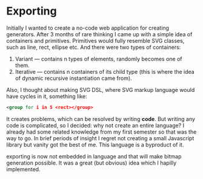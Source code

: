 # Exporting

Initially I wanted to create a no-code web application for creating generators. After 3 months of rare thinking I came up with a simple idea of containers and primitives. Primitives would fully resemble SVG classes, such as line, rect, ellipse etc. And there were two types of containers:
1. Variant — contains n types of elements, randomly becomes one of them.
2. Iterative — contains n containers of its child type (this is where the idea of dynamic recursive instantiation came from).

Also, I thought about making SVG DSL, where SVG markup language would have cycles in it, something like:
```svg
<group for i in 5 <rect></group>
```

It creates problems, which can be resolved by writing **code**. But writing any code is complicated, so I decided: why not create an entire language? I already had some related knowledge from my first semester so that was the way to go. In brief periods of insight I regret not creating a small Javascript library but vanity got the best of me. This language is a byproduct of it.

exporting is now not embedded in language and that will make bitmap generation possible. It was a great (but obvious) idea which I hapilly implemented.